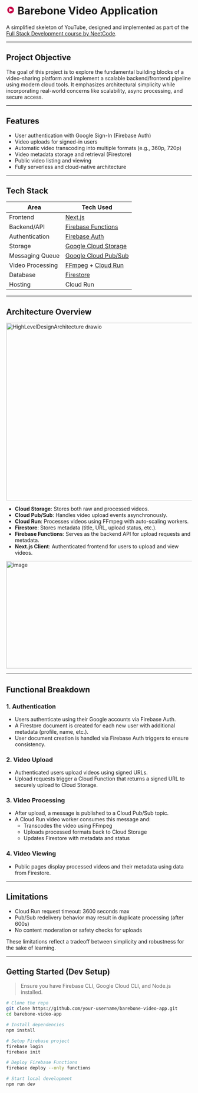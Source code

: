 # <svg xmlns="http://www.w3.org/2000/svg" width="24" height="24" viewBox="0 0 64 64"><path d="m32,8c-13.25,0-24,10.75-24,24s10.75,24,24,24,24-10.75,24-24-10.75-24-24-24Zm14,25.5l-21,10.5h-3v-24h3l21,10.5v3Z" fill="#c70046"/></svg> Barebone Video Application

A simplified skeleton of YouTube, designed and implemented as part of the [Full Stack Development course by NeetCode](https://neetcode.io/courses/full-stack-dev/0).

---

## Project Objective

The goal of this project is to explore the fundamental building blocks of a video-sharing platform and implement a scalable backend/frontend pipeline using modern cloud tools. It emphasizes architectural simplicity while incorporating real-world concerns like scalability, async processing, and secure access.

---

## Features

-  User authentication with Google Sign-In (Firebase Auth)
-  Video uploads for signed-in users
-  Automatic video transcoding into multiple formats (e.g., 360p, 720p)
-  Video metadata storage and retrieval (Firestore)
-  Public video listing and viewing
-  Fully serverless and cloud-native architecture

---

## Tech Stack

| Area                 | Tech Used                                                                 |
|----------------------|---------------------------------------------------------------------------|
| Frontend             | [Next.js](https://nextjs.org/)                                            |
| Backend/API          | [Firebase Functions](https://firebase.google.com/docs/functions)          |
| Authentication       | [Firebase Auth](https://firebase.google.com/docs/auth)                    |
| Storage              | [Google Cloud Storage](https://cloud.google.com/storage)                  |
| Messaging Queue      | [Google Cloud Pub/Sub](https://cloud.google.com/pubsub)                   |
| Video Processing     | [FFmpeg](https://ffmpeg.org/) + [Cloud Run](https://cloud.run/)           |
| Database             | [Firestore](https://firebase.google.com/docs/firestore)                   |
| Hosting              | Cloud Run                                                                 |

---

## Architecture Overview

<img width="741" height="481" alt="HighLevelDesignArchitecture drawio" src="https://github.com/user-attachments/assets/b391be50-5df0-46d5-8e36-443fd8b88453" />

- **Cloud Storage**: Stores both raw and processed videos.
- **Cloud Pub/Sub**: Handles video upload events asynchronously.
- **Cloud Run**: Processes videos using FFmpeg with auto-scaling workers.
- **Firestore**: Stores metadata (title, URL, upload status, etc.).
- **Firebase Functions**: Serves as the backend API for upload requests and metadata.
- **Next.js Client**: Authenticated frontend for users to upload and view videos.

<img width="1071" height="291" alt="image" src="https://github.com/user-attachments/assets/7dd917d4-099e-4a04-bb8d-cd82b057235a" />

---

## Functional Breakdown

### 1. **Authentication**
- Users authenticate using their Google accounts via Firebase Auth.
- A Firestore document is created for each new user with additional metadata (profile, name, etc.).
- User document creation is handled via Firebase Auth triggers to ensure consistency.

### 2. **Video Upload**
- Authenticated users upload videos using signed URLs.
- Upload requests trigger a Cloud Function that returns a signed URL to securely upload to Cloud Storage.

### 3. **Video Processing**
- After upload, a message is published to a Cloud Pub/Sub topic.
- A Cloud Run video worker consumes this message and:
  - Transcodes the video using FFmpeg
  - Uploads processed formats back to Cloud Storage
  - Updates Firestore with metadata and status

### 4. **Video Viewing**
- Public pages display processed videos and their metadata using data from Firestore.

---

## Limitations

- Cloud Run request timeout: 3600 seconds max
- Pub/Sub redelivery behavior may result in duplicate processing (after 600s)
- No content moderation or safety checks for uploads

These limitations reflect a tradeoff between simplicity and robustness for the sake of learning.

---

## Getting Started (Dev Setup)

> Ensure you have Firebase CLI, Google Cloud CLI, and Node.js installed.

```bash
# Clone the repo
git clone https://github.com/your-username/barebone-video-app.git
cd barebone-video-app

# Install dependencies
npm install

# Setup Firebase project
firebase login
firebase init

# Deploy Firebase Functions
firebase deploy --only functions

# Start local development
npm run dev

